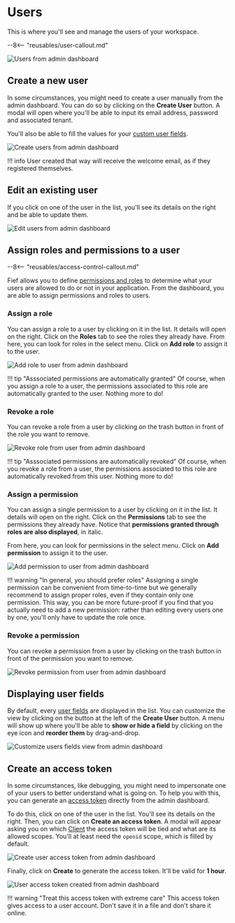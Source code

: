 # Users

This is where you'll see and manage the users of your workspace.

--8<-- "reusables/user-callout.md"

![Users from admin dashboard](/assets/images/admin-users.png)

## Create a new user

In some circumstances, you might need to create a user manually from the admin dashboard. You can do so by clicking on the **Create User** button. A modal will open where you'll be able to input its email address, password and associated tenant.

You'll also be able to fill the values for your [custom user fields](./user-fields.md).

![Create users from admin dashboard](/assets/images/admin-users-create.png)

!!! info
    User created that way will receive the welcome email, as if they registered themselves.

## Edit an existing user

If you click on one of the user in the list, you'll see its details on the right and be able to update them.

![Edit users from admin dashboard](/assets/images/admin-users-edit.png)

## Assign roles and permissions to a user

--8<-- "reusables/access-control-callout.md"

Fief allows you to define [permissions and roles](./access-control.md) to determine what your users are allowed to do or not in your application. From the dashboard, you are able to assign permissions and roles to users.

### Assign a role

You can assign a role to a user by clicking on it in the list. It details will open on the right. Click on the **Roles** tab to see the roles they already have. From here, you can look for roles in the select menu. Click on **Add role** to assign it to the user.

![Add role to user from admin dashboard](/assets/images/admin-users-add-role.png)

!!! tip "Asssociated permissions are automatically granted"
    Of course, when you assign a role to a user, the permissions associated to this role are automatically granted to the user. Nothing more to do!

### Revoke a role

You can revoke a role from a user by clicking on the trash button in front of the role you want to remove.

![Revoke role from user from admin dashboard](/assets/images/admin-users-delete-role.png)

!!! tip "Asssociated permissions are automatically revoked"
    Of course, when you revoke a role from a user, the permissions associated to this role are automatically revoked from this user. Nothing more to do!

### Assign a permission

You can assign a single permission to a user by clicking on it in the list. It details will open on the right. Click on the **Permissions** tab to see the permissions they already have. Notice that **permissions granted through roles are also displayed**, in italic.

From here, you can look for permissions in the select menu. Click on **Add permission** to assign it to the user.

![Add permission to user from admin dashboard](/assets/images/admin-users-add-permission.png)

!!! warning "In general, you should prefer roles"
    Assigning a single permission can be convenient from time-to-time but we generally recommend to assign proper roles, even if they contain only one permission. This way, you can be more future-proof if you find that you actually need to add a new permission: rather than editing every users one by one, you'll only have to update the role once.

### Revoke a permission

You can revoke a permission from a user by clicking on the trash button in front of the permission you want to remove.

![Revoke permission from user from admin dashboard](/assets/images/admin-users-delete-permission.png)

## Displaying user fields

By default, every [user fields](./user-fields.md) are displayed in the list. You can customize the view by clicking on the button at the left of the **Create User** button. A menu will show up where you'll be able to **show or hide a field** by clicking on the eye icon and **reorder them** by drag-and-drop.

![Customize users fields view from admin dashboard](/assets/images/admin-users-customize-view.png)

## Create an access token

In some circumstances, like debugging, you might need to impersonate one of your users to better understand what is going on. To help you with this, you can generate an [access token](../getting-started/oauth2.md#access-token-and-id-token) directly from the admin dashboard.

To do this, click on one of the user in the list. You'll see its details on the right. Then, you can click on **Create an access token**. A modal will appear asking you on which [Client](./clients.md) the access token will be tied and what are its allowed scopes. You'll at least need the `openid` scope, which is filled by default.

![Create user access token from admin dashboard](/assets/images/admin-users-create-access-token.png)

Finally, click on **Create** to generate the access token. It'll be valid for **1 hour**.

![User access token created from admin dashboard](/assets/images/admin-users-access-token-created.png)

!!! warning "Treat this access token with extreme care"
    This access token gives access to a user account. Don't save it in a file and don't share it online.
